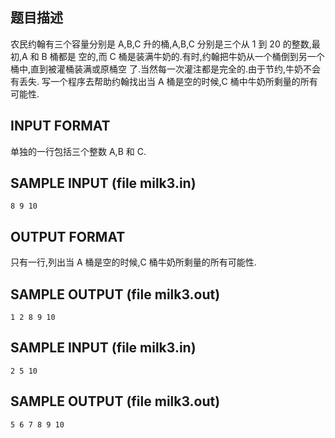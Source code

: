 ## 题目描述

农民约翰有三个容量分别是 A,B,C 升的桶,A,B,C 分别是三个从 1 到 20 的整数,最初,A 和 B 桶都是
空的,而 C 桶是装满牛奶的.有时,约翰把牛奶从一个桶倒到另一个桶中,直到被灌桶装满或原桶空
了.当然每一次灌注都是完全的.由于节约,牛奶不会有丢失.
写一个程序去帮助约翰找出当 A 桶是空的时候,C 桶中牛奶所剩量的所有可能性.

## INPUT FORMAT

单独的一行包括三个整数 A,B 和 C.

##  SAMPLE INPUT (file milk3.in)
```
8 9 10
```
## OUTPUT FORMAT

只有一行,列出当 A 桶是空的时候,C 桶牛奶所剩量的所有可能性.

## SAMPLE OUTPUT (file milk3.out)

```
1 2 8 9 10
```
## SAMPLE INPUT (file milk3.in)

```
2 5 10
```
## SAMPLE OUTPUT (file milk3.out)

```
5 6 7 8 9 10
```
